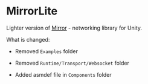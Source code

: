 
# MirrorLite

Lighter version of [Mirror](https://github.com/vis2k/Mirror) - networking library for Unity.

What is changed:

- Removed `Examples` folder

- Removed `Runtime/Transport/Websocket` folder

- Added asmdef file in `Components` folder


